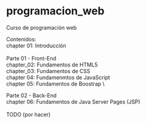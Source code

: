 # programacion_web
Curso de programación web

Contenidos: \
chapter 01: Introducción \
\
Parte 01 - Front-End\
  chapter_02: Fundamentos de HTML5 \
  chapter_03: Fundamentos de CSS \
  chapter 04: Fundamenmtos de JavaScript \
  chapter 05: Fundamentos de Boostrap \

Parte 02 - Back-End \
  chapter 06: Fundamentos de Java Server Pages (JSP) \
\
TODO (por hacer)
